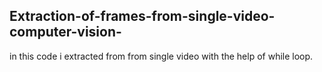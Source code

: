 ## Extraction-of-frames-from-single-video-computer-vision-

in this code i extracted from from single video with the help of while loop.
